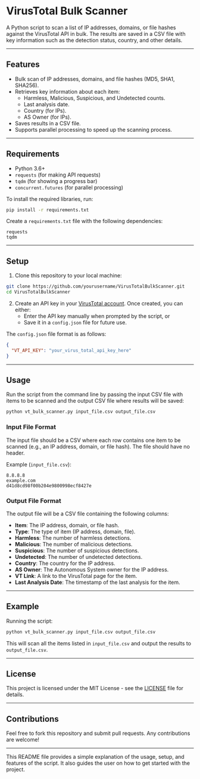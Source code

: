 # VirusTotal Bulk Scanner

A Python script to scan a list of IP addresses, domains, or file hashes against the VirusTotal API in bulk. The results are saved in a CSV file with key information such as the detection status, country, and other details.

---

## Features

- Bulk scan of IP addresses, domains, and file hashes (MD5, SHA1, SHA256).
- Retrieves key information about each item:
  - Harmless, Malicious, Suspicious, and Undetected counts.
  - Last analysis date.
  - Country (for IPs).
  - AS Owner (for IPs).
- Saves results in a CSV file.
- Supports parallel processing to speed up the scanning process.

---

## Requirements

- Python 3.6+
- `requests` (for making API requests)
- `tqdm` (for showing a progress bar)
- `concurrent.futures` (for parallel processing)

To install the required libraries, run:

```bash
pip install -r requirements.txt
```

Create a `requirements.txt` file with the following dependencies:

```text
requests
tqdm
```

---

## Setup

1. Clone this repository to your local machine:

```bash
git clone https://github.com/yourusername/VirusTotalBulkScanner.git
cd VirusTotalBulkScanner
```

2. Create an API key in your [VirusTotal account](https://www.virustotal.com/). Once created, you can either:
   - Enter the API key manually when prompted by the script, or
   - Save it in a `config.json` file for future use.

The `config.json` file format is as follows:

```json
{
  "VT_API_KEY": "your_virus_total_api_key_here"
}
```

---

## Usage

Run the script from the command line by passing the input CSV file with items to be scanned and the output CSV file where results will be saved:

```bash
python vt_bulk_scanner.py input_file.csv output_file.csv
```

### Input File Format

The input file should be a CSV where each row contains one item to be scanned (e.g., an IP address, domain, or file hash). The file should have no header.

Example (`input_file.csv`):

```csv
8.8.8.8
example.com
d41d8cd98f00b204e9800998ecf8427e
```

### Output File Format

The output file will be a CSV file containing the following columns:

- **Item**: The IP address, domain, or file hash.
- **Type**: The type of item (IP address, domain, file).
- **Harmless**: The number of harmless detections.
- **Malicious**: The number of malicious detections.
- **Suspicious**: The number of suspicious detections.
- **Undetected**: The number of undetected detections.
- **Country**: The country for the IP address.
- **AS Owner**: The Autonomous System owner for the IP address.
- **VT Link**: A link to the VirusTotal page for the item.
- **Last Analysis Date**: The timestamp of the last analysis for the item.

---

## Example

Running the script:

```bash
python vt_bulk_scanner.py input_file.csv output_file.csv
```

This will scan all the items listed in `input_file.csv` and output the results to `output_file.csv`.

---

## License

This project is licensed under the MIT License - see the [LICENSE](LICENSE) file for details.

---

## Contributions

Feel free to fork this repository and submit pull requests. Any contributions are welcome!

---

This README file provides a simple explanation of the usage, setup, and features of the script. It also guides the user on how to get started with the project.